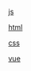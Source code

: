 [js](./src/js/HOME.md)

[html](./src/html/HOME.md)

[css](./src/css/HOME.md)

[vue](./src/vue/HOME.md)
